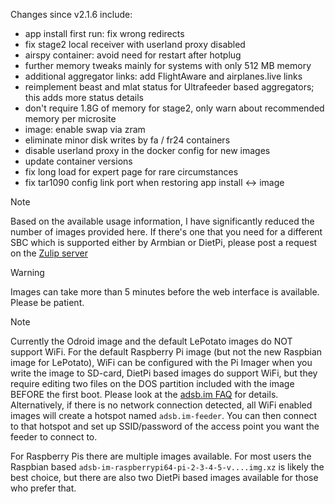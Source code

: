 Changes since v2.1.6 include:
- app install first run: fix wrong redirects
- fix stage2 local receiver with userland proxy disabled
- airspy container: avoid need for restart after hotplug
- further memory tweaks mainly for systems with only 512 MB memory
- additional aggregator links: add FlightAware and airplanes.live links
- reimplement beast and mlat status for Ultrafeeder based aggregators; this adds more status details
- don't require 1.8G of memory for stage2, only warn about recommended memory per microsite
- image: enable swap via zram
- eliminate minor disk writes by fa / fr24 containers
- disable userland proxy in the docker config for new images
- update container versions
- fix long load for expert page for rare circumstances
- fix tar1090 config link port when restoring app install <-> image

> [!NOTE]
> Based on the available usage information, I have significantly reduced the number of images provided here. If there's one that you need for a different SBC which is supported either by Armbian or DietPi, please post a request on the [Zulip server](https://adsblol.zulipchat.com/#narrow/stream/391168-adsb-feeder-image)

> [!WARNING]
> Images can take more than 5 minutes before the web interface is available. Please be patient.

> [!NOTE]
> Currently the Odroid image and the default LePotato images do NOT support WiFi. For the default Raspberry Pi image (but not the new Raspbian image for LePotato), WiFi can be configured with the Pi Imager when you write the image to SD-card, DietPi based images do support WiFi, but they require editing two files on the DOS partition included with the image BEFORE the first boot. Please look at the [adsb.im FAQ](https://adsb.im/faq) for details.
> Alternatively, if there is no network connection detected, all WiFi enabled images will create a hotspot named `adsb.im-feeder`. You can then connect to that hotspot and set up SSID/password of the access point you want the feeder to connect to.

For Raspberry Pis there are multiple images available. For most users the Raspbian based `adsb-im-raspberrypi64-pi-2-3-4-5-v....img.xz` is likely the best choice, but there are also two DietPi based images available for those who prefer that.



